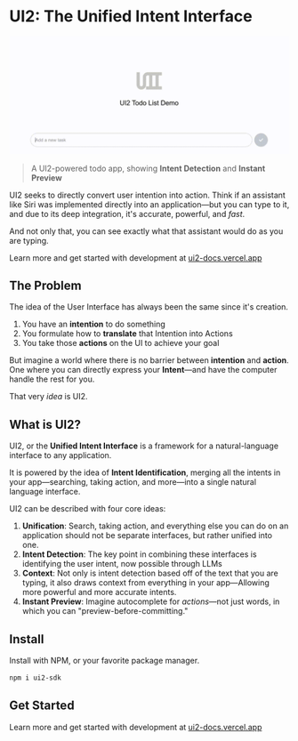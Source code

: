 # UI2: The Unified Intent Interface

![UI2 Demo](../docs/public/ui2-demo.gif)

> A UI2-powered todo app, showing **Intent Detection** and **Instant Preview**

UI2 seeks to directly convert user intention into action. Think if an assistant like Siri was implemented directly into an application—but you can type to it, and due to its deep integration, it's accurate, powerful, and _fast_.

And not only that, you can see exactly what that assistant would do as you are typing.

Learn more and get started with development at [ui2-docs.vercel.app](https://ui2-docs.vercel.app)

## The Problem

The idea of the User Interface has always been the same since it's creation.

1. You have an **intention** to do something
2. You formulate how to **translate** that Intention into Actions
3. You take those **actions** on the UI to achieve your goal

But imagine a world where there is no barrier between **intention** and **action**. One where you can directly express your **Intent**—and have the computer handle the rest for you.

That very _idea_ is UI2.

## What is UI2?

UI2, or the **Unified Intent Interface** is a framework for a natural-language interface to any application.

It is powered by the idea of **Intent Identification**, merging all the intents in your app—searching, taking action, and more—into a single natural language interface.

UI2 can be described with four core ideas:

1. **Unification**: Search, taking action, and everything else you can do on an application should not be separate interfaces, but rather unified into one.
2. **Intent Detection**: The key point in combining these interfaces is identifying the user intent, now possible through LLMs
3. **Context**: Not only is intent detection based off of the text that you are typing, it also draws context from everything in your app—Allowing more powerful and more accurate intents.
4. **Instant Preview**: Imagine autocomplete for _actions_—not just words, in which you can "preview-before-committing."

## Install

Install with NPM, or your favorite package manager.

```bash
npm i ui2-sdk
```

## Get Started

Learn more and get started with development at [ui2-docs.vercel.app](https://ui2-docs.vercel.app)
